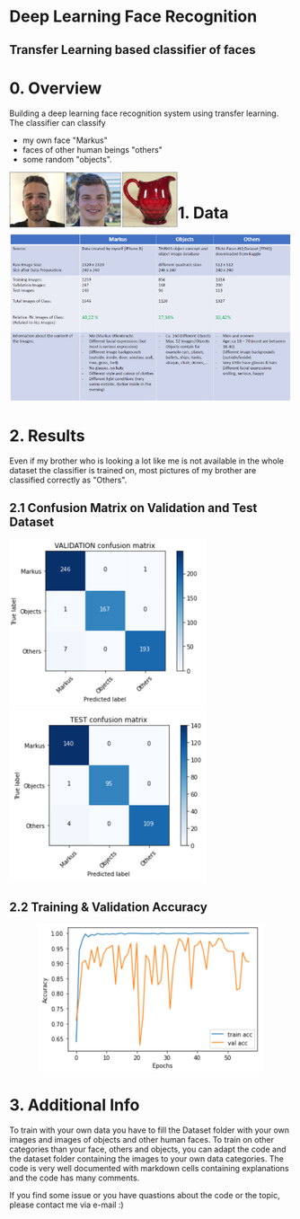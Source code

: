# Deep Learning Face Recognition
## Transfer Learning based classifier of faces

# 0. Overview
 Building a deep learning face recognition system using transfer learning.
 The classifier can classify

 - my own face "Markus"
 - faces of other human beings "others"
 - some random "objects".
 <img align="left" src="Plots/Markus.PNG" width="100">
 <img align="left" src="Plots/Others.PNG" width="100">
 <img align="left" src="Plots/Objects.PNG" width="100">
 <br />
 
 
 # 1. Data
 <p align="center">
  <img src="Plots/Info.PNG">
</p>
 
# 2. Results
Even if my brother who is looking a lot like me is not available in the whole dataset the classifier is trained on, most pictures of my brother are classified correctly as "Others".
## 2.1 Confusion Matrix on Validation and Test Dataset
<img src="Plots/cm.PNG" width="350"> <img src="Plots/cm_test.PNG" width="350">

## 2.2 Training & Validation Accuracy
<p align="center">
  <img src="Plots/acc.PNG" width="400">
</p>



# 3. Additional Info
To train with your own data you have to fill the Dataset folder with your own images and images of objects and other human faces.
To train on other categories than your face, others and objects, you can adapt the code and the dataset folder containing the images to your own data categories.
The code is very well documented with markdown cells containing explanations and the code has many comments.

If you find some issue or you have quastions about the code or the topic, please contact me via e-mail :)
